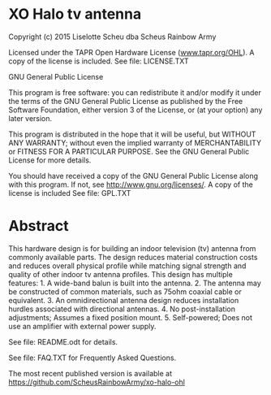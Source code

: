 XO Halo tv antenna
=======================
Copyright (c) 2015 Liselotte Scheu dba Scheus Rainbow Army

Licensed under the TAPR Open Hardware License (www.tapr.org/OHL). A copy of the license is included. See file: LICENSE.TXT

GNU General Public License

This program is free software: you can redistribute it and/or modify it under the terms of the GNU General Public License as published by the Free Software Foundation, either version 3 of the License, or (at your option) any later version. 

This program is distributed in the hope that it will be useful, but WITHOUT ANY WARRANTY; without even the implied warranty of MERCHANTABILITY or FITNESS FOR A PARTICULAR PURPOSE.  See the GNU General Public License for more details. 

You should have received a copy of the GNU General Public License along with this program.  If not, see <http://www.gnu.org/licenses/>. A copy of the license is included See file: GPL.TXT 

Abstract
========

This hardware design is for building an indoor television (tv) antenna from commonly available parts. The design reduces material construction costs and reduces overall physical profile while matching signal strength and quality of other indoor tv antenna profiles. This design has multiple features: 1. A wide-band balun is built into the antenna. 2. The antenna may be constructed of common materials, such as 75ohm coaxial cable or equivalent. 3. An omnidirectional antenna design reduces installation hurdles associated with directional antennas. 4. No post-installation adjustments; Assumes a fixed position mount. 5. Self-powered; Does not use an amplifier with external power supply.

See file: README.odt for details.

See file: FAQ.TXT for Frequently Asked Questions.

The most recent published version is available at https://github.com/ScheusRainbowArmy/xo-halo-ohl
